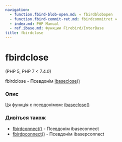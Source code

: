 ```yaml
---
navigation:
  - function.fbird-blob-open.md: « fbirdblobopen
  - function.fbird-commit-ret.md: fbirdcommitret »
  - index.md: PHP Manual
  - ref.ibase.md: Функции Firebird/InterBase
title: fbirdclose
---
```

# fbirdclose

(PHP 5, PHP 7 < 7.4.0)

fbirdclose - Псевдонім [ibaseclose()](function.ibase-close.md)

### Опис

Ця функція є псевдонімом: [ibaseclose()](function.ibase-close.md)

### Дивіться також

-   [fbirdconnect()](function.fbird-connect.md) - Псевдонім ibaseconnect
-   [fbirdpconnect()](function.fbird-pconnect.md) - Псевдонім ibasepconnect
